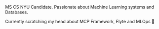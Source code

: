 MS CS NYU Candidate. Passionate about Machine Learning systems and Databases. 

Currently scratching my head about MCP Framework, Flyte and MLOps 🤔




